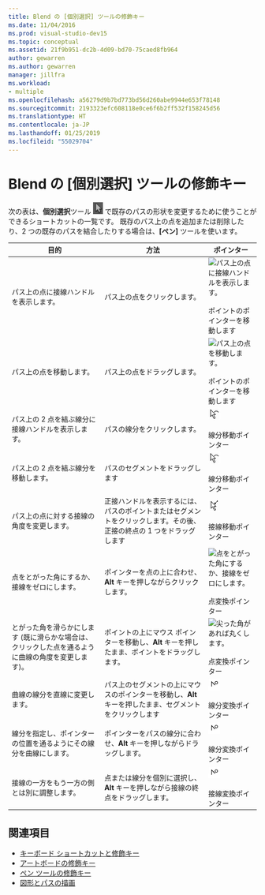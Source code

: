 ```yaml
---
title: Blend の [個別選択] ツールの修飾キー
ms.date: 11/04/2016
ms.prod: visual-studio-dev15
ms.topic: conceptual
ms.assetid: 21f9b951-dc2b-4d09-bd70-75caed8fb964
author: gewarren
ms.author: gewarren
manager: jillfra
ms.workload:
- multiple
ms.openlocfilehash: a56279d9b7bd773bd56d260abe9944e653f78148
ms.sourcegitcommit: 2193323efc608118e0ce6f6b2ff532f158245d56
ms.translationtype: HT
ms.contentlocale: ja-JP
ms.lasthandoff: 01/25/2019
ms.locfileid: "55029704"
---
```

# <a name="direct-selection-tool-modifier-keys-in-blend"></a>Blend の [個別選択] ツールの修飾キー
次の表は、**個別選択**ツール ![個別選択ツール](../designers/media/6dd6571f-c116-451d-8dd2-1f88b8406362.png) で既存のパスの形状を変更するために使うことができるショートカットの一覧です。 既存のパス上の点を追加または削除したり、2 つの既存のパスを結合したりする場合は、**[ペン]** ツールを使います。

|目的|方法|ポインター|
| - |-------------|-------------|
|パス上の点に接線ハンドルを表示します。|パス上の点をクリックします。|![パス上の点に接線ハンドルを表示します。](../designers/media/cfcc5f41-a666-4524-a958-50b9051130ca.png)<br /><br /> ポイントのポインターを移動します|
|パス上の点を移動します。|パス上の点をドラッグします。|![パス上の点を移動します。](../designers/media/cfcc5f41-a666-4524-a958-50b9051130ca.png)<br /><br /> ポイントのポインターを移動します|
|パス上の 2 点を結ぶ線分に接線ハンドルを表示します。|パスの線分をクリックします。|![パス上の 2 点を結ぶ線分に接線ハンドルを表示します。](../designers/media/2ace930f-98fa-410b-92cf-7a4b88503ee7.png)<br /><br /> 線分移動ポインター|
|パス上の 2 点を結ぶ線分を移動します。|パスのセグメントをドラッグします|![パス上の 2 点を結ぶ線分を移動します。](../designers/media/2ace930f-98fa-410b-92cf-7a4b88503ee7.png)<br /><br /> 線分移動ポインター|
|パス上の点に対する接線の角度を変更します。|正接ハンドルを表示するには、パスのポイントまたはセグメントをクリックします。その後、正接の終点の 1 つをドラッグします|![](../designers/media/beb1a907-1e50-450c-aab3-4d7026f5e426.png)<br /><br /> 接線移動ポインター|
|点をとがった角にするか、接線をゼロにします。|ポインターを点の上に合わせ、**Alt** キーを押しながらクリックします。|![点をとがった角にするか、接線をゼロにします。](../designers/media/21197b10-aba4-4a9d-8145-647d0ba8e518.png)<br /><br /> 点変換ポインター|
|とがった角を滑らかにします (既に滑らかな場合は、クリックした点を通るように曲線の角度を変更します)。|ポイントの上にマウス ポインターを移動し、**Alt** キーを押したまま、ポイントをドラッグします。|![尖った角があれば丸くします。](../designers/media/21197b10-aba4-4a9d-8145-647d0ba8e518.png)<br /><br /> 点変換ポインター|
|曲線の線分を直線に変更します。|パス上のセグメントの上にマウスのポインターを移動し、**Alt** キーを押したまま、セグメントをクリックします|![曲線の線分を直線に変更します。](../designers/media/975a855a-8536-441f-97ed-2f1496e416bf.png)<br /><br /> 線分変換ポインター|
|線分を指定し、ポインターの位置を通るようにその線分を曲線にします。|ポインターをパスの線分に合わせ、**Alt** キーを押しながらドラッグします。|![線分を指定し、ポインターの位置を通るようにその線分を曲線にします。](../designers/media/975a855a-8536-441f-97ed-2f1496e416bf.png)<br /><br /> 線分変換ポインター|
|接線の一方をもう一方の側とは別に調整します。|点または線分を個別に選択し、**Alt** キーを押しながら接線の終点をドラッグします。|![接線の一方をもう一方の側とは別に調整します。](../designers/media/923951da-4081-4f8b-bebc-0f1f64d87504.png)<br /><br /> 接線変換ポインター|

## <a name="see-also"></a>関連項目

- [キーボード ショートカットと修飾キー](../designers/keyboard-shortcuts-and-modifier-keys-in-blend.md)
- [アートボードの修飾キー](../designers/artboard-modifier-keys-in-blend.md)
- [ペン ツールの修飾キー](../designers/pen-tool-modifier-keys-in-blend.md)
- [図形とパスの描画](../designers/draw-shapes-and-paths.md)